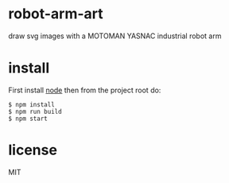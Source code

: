 # robot-arm-art

draw svg images with a MOTOMAN YASNAC industrial robot arm

# install

First install [node](https://nodejs.org) then from the project root do:

```
$ npm install
$ npm run build
$ npm start
```

# license

MIT
